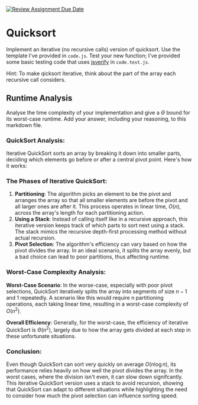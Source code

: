 [![Review Assignment Due Date](https://classroom.github.com/assets/deadline-readme-button-24ddc0f5d75046c5622901739e7c5dd533143b0c8e959d652212380cedb1ea36.svg)](https://classroom.github.com/a/ZLHpg3lN)
# Quicksort

Implement an iterative (no recursive calls) version of quicksort. Use the
template I've provided in `code.js`. Test your new function; I've provided some
basic testing code that uses [jsverify](https://jsverify.github.io/) in
`code.test.js`.

Hint: To make qicksort iterative, think about the part of the array each
recursive call considers.

## Runtime Analysis

Analyse the time complexity of your implementation and give a $\Theta$ bound for
its worst-case runtime. Add your answer, including your reasoning, to this
markdown file.

### QuickSort Analysis:

Iterative QuickSort sorts an array by breaking it down into smaller parts, deciding which elements go before or after a central pivot point. Here's how it works:

### The Phases of Iterative QuickSort:

1. **Partitioning**: The algorithm picks an element to be the pivot and arranges the array so that all smaller elements are before the pivot and all larger ones are after it. This process operates in linear time, $O(n)$, across the array's length for each partitioning action.
2. **Using a Stack**: Instead of calling itself like in a recursive approach, this iterative version keeps track of which parts to sort next using a stack. The stack mimics the recursive depth-first processing method without actual recursion.
3. **Pivot Selection**: The algorithm's efficiency can vary based on how the pivot divides the array. In an ideal scenario, it splits the array evenly, but a bad choice can lead to poor partitions, thus affecting runtime.

### Worst-Case Complexity Analysis:
**Worst-Case Scenario**: In the worse-case, especially with poor pivot selections, QuickSort iteratively splits the array into segments of size $n - 1$ and $1$ repeatedly. A scenario like this would require n partitioning operations, each taking linear time, resulting in a worst-case complexity of $O(n^2)$.

**Overall Efficiency**: Generally, for the worst-case, the efficiency of iterative QuickSort is $Θ(n^2)$, largely due to how the array gets divided at each step in these unfortunate situations.

### Conclusion:
Even though QuickSort can sort very quickly on average $O(n \log n)$, its performance relies heavily on how well the pivot divides the array. In the worst cases, where the division isn't even, it can slow down signifcantly. This iterative QuickSort version uses a stack to avoid recursion, showing that QuickSort can adapt to different situations while highlighting the need to consider how much the pivot selection can influence sorting speed.
